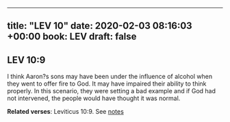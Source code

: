 
---
title: "LEV 10"
date: 2020-02-03 08:16:03 +00:00
book: LEV
draft: false
---

## LEV 10:9

I think Aaron?s sons may have been under the influence of alcohol when they went to offer fire to God. It may have impaired their ability to think properly. In this scenario, they were setting a bad example and if God had not intervened, the people would have thought it was normal.

**Related verses**: Leviticus 10:9. See [notes](https://my.bible.com/notes/3355961313859461781)

